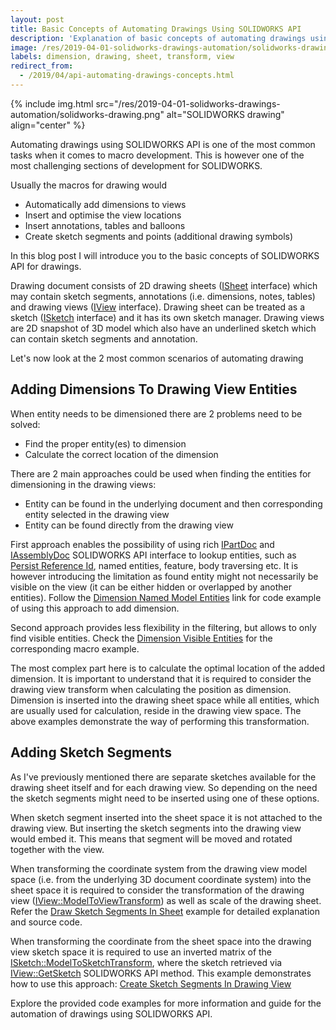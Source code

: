 ```yaml
---
layout: post
title: Basic Concepts of Automating Drawings Using SOLIDWORKS API
description: 'Explanation of basic concepts of automating drawings using SOLIDWORKS API: dimensioning, drawing sketches, transforming coordinates'
image: /res/2019-04-01-solidworks-drawings-automation/solidworks-drawing.png
labels: dimension, drawing, sheet, transform, view
redirect_from:
  - /2019/04/api-automating-drawings-concepts.html
---
```

{% include img.html src="/res/2019-04-01-solidworks-drawings-automation/solidworks-drawing.png" alt="SOLIDWORKS drawing" align="center" %}

Automating drawings using SOLIDWORKS API is one of the most common tasks when it comes to macro development. This is however one of the most challenging sections of development for SOLIDWORKS.

Usually the macros for drawing would

* Automatically add dimensions to views
* Insert and optimise the view locations
* Insert annotations, tables and balloons
* Create sketch segments and points (additional drawing symbols)

In this blog post I will introduce you to the basic concepts of SOLIDWORKS API for drawings.

Drawing document consists of 2D drawing sheets ([ISheet](http://help.solidworks.com/2019/english/api/draftsightapi/interop.dsautomation~interop.dsautomation.isheet.html) interface) which may contain sketch segments, annotations (i.e. dimensions, notes, tables) and drawing views ([IView](http://help.solidworks.com/2019/english/api/sldworksapi/SolidWorks.Interop.sldworks~SolidWorks.Interop.sldworks.IView.html) interface). Drawing sheet can be treated as a sketch ([ISketch](http://help.solidworks.com/2019/english/api/sldworksapi/solidworks.interop.sldworks~solidworks.interop.sldworks.isketch.html) interface) and it has its own sketch manager. Drawing views are 2D snapshot of 3D model which also have an underlined sketch which can contain sketch segments and annotation.

Let's now look at the 2 most common scenarios of automating drawing

## Adding Dimensions To Drawing View Entities

When entity needs to be dimensioned there are 2 problems need to be solved:

* Find the proper entity(es) to dimension
* Calculate the correct location of the dimension

There are 2 main approaches could be used when finding the entities for dimensioning in the drawing views:

* Entity can be found in the underlying document and then corresponding entity selected in the drawing view
* Entity can be found directly from the drawing view

First approach enables the possibility of using rich [IPartDoc](http://help.solidworks.com/2019/english/api/sldworksapi/SolidWorks.Interop.sldworks~SolidWorks.Interop.sldworks.IPartDoc.html) and [IAssemblyDoc](http://help.solidworks.com/2019/english/api/sldworksapi/SolidWorks.Interop.sldworks~SolidWorks.Interop.sldworks.IAssemblyDoc.html) SOLIDWORKS API interface to lookup entities, such as [Persist Reference Id](https://www.codestack.net/solidworks-api/document/tracking-objects/persist-references/), named entities, feature, body traversing etc. It is however introducing the limitation as found entity might not necessarily be visible on the view (it can be either hidden or overlapped by another entities). Follow the [Dimension Named Model Entities](https://www.codestack.net/solidworks-api/document/drawing/view-dimension-model-entities/) link for code example of using this approach to add dimension.

Second approach provides less flexibility in the filtering, but allows to only find visible entities. Check the [Dimension Visible Entities](https://www.codestack.net/solidworks-api/document/drawing/view-dimension-drawing-entities/) for the corresponding macro example.

The most complex part here is to calculate the optimal location of the added dimension. It is important to understand that it is required to consider the drawing view transform when calculating the position as dimension. Dimension is inserted into the drawing sheet space while all entities, which are usually used for calculation, reside in the drawing view space. The above examples demonstrate the way of performing this transformation.

## Adding Sketch Segments

As I've previously mentioned there are separate sketches available for the drawing sheet itself and for each drawing view. So depending on the need the sketch segments might need to be inserted using one of these options.

When sketch segment inserted into the sheet space it is not attached to the drawing view. But inserting the sketch segments into the drawing view would embed it. This means that segment will be moved and rotated together with the view.

When transforming the coordinate system from the drawing view model space (i.e. from the underlying 3D document coordinate system) into the sheet space it is required to consider the transformation of the drawing view ([IView::ModelToViewTransform](http://help.solidworks.com/2018/english/api/sldworksapi/solidworks.interop.sldworks~solidworks.interop.sldworks.iview~modeltoviewtransform.html)) as well as scale of the drawing sheet. Refer the [Draw Sketch Segments In Sheet](https://www.codestack.net/solidworks-api/document/drawing/sheet-context-sketch/) example for detailed explanation and source code.

When transforming the coordinate from the sheet space into the drawing view sketch space it is required to use an inverted matrix of the [ISketch::ModelToSketchTransform](http://help.solidworks.com/2019/english/api/sldworksapi/solidworks.interop.sldworks~solidworks.interop.sldworks.isketch~modeltosketchtransform.html), where the sketch retrieved via [IView::GetSketch](http://help.solidworks.com/2019/english/api/sldworksapi/solidworks.interop.sldworks~solidworks.interop.sldworks.iview~getsketch.html) SOLIDWORKS API method. This example demonstrates how to use this approach: [Create Sketch Segments In Drawing View](https://www.codestack.net/solidworks-api/document/drawing/drawing-view-sketch/)

Explore the provided code examples for more information and guide for the automation of drawings using SOLIDWORKS API.